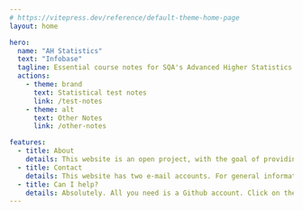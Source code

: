 ```yaml
---
# https://vitepress.dev/reference/default-theme-home-page
layout: home

hero:
  name: "AH Statistics"
  text: "Infobase"
  tagline: Essential course notes for SQA's Advanced Higher Statistics course.
  actions:
    - theme: brand
      text: Statistical test notes
      link: /test-notes
    - theme: alt
      text: Other Notes
      link: /other-notes

features:
  - title: About
    details: This website is an open project, with the goal of providing study notes for thoes studying SQA's Advanced Higher Statistics course. This website is maintained by a AH Statistics student, learning and publishing material as we go. One effective way of learning something is actualy to summarise and teach it to others. I can also get familliar with GitHub codebase for other projects and help fellow students.
  - title: Contact
    details: This website has two e-mail accounts. For general information and help with homework you can e-mail info@ahstatistics.com. To get in touch with the maintainer, e-mail thebigcheese@ahstatistics.com. We do not maintain any social media accounts at the current moment but may be open to in the near future.
  - title: Can I help?
    details: Absolutely. All you need is a Github account. Click on the Github icon on this website, and fork the repository. After that, you will have your own version of the website. You can make changes, and make a pull request. If we like it, we will accept the changes. We work better together! Donations will be rejected because the costs of running this are pretty low. Our only cost is the annual cost of our domain name.
---
```


